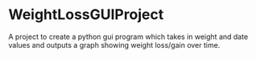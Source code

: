 # WeightLossGUIProject
A project to create a python gui program which takes in weight and date values and outputs a graph showing weight loss/gain over time.
